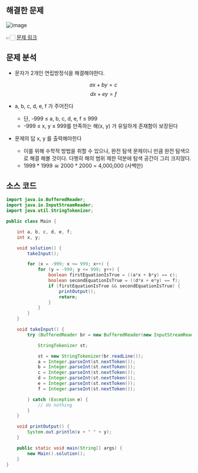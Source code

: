 ## 해결한 문제

![image](https://github.com/SeungYeop-Han/cotejunbi/assets/106862797/82dd6f2d-1482-4d41-9c6f-4c443cd79886)

👉🏻 [문제 링크](https://www.acmicpc.net/problem/19532)

## 문제 분석

- 문자가 2개인 연립방정식을 해결해야한다.
    
    $$
    ax + by = c
    $$
    $$
    dx + ey = f
    $$
    
- a, b, c, d, e, f 가 주어진다
    - 단, -999 ≤ a, b, c, d, e, f ≤ 999
    - -999 ≤ x, y ≤ 999를 만족하는 해(x, y) 가 유일하게 존재함이 보장된다
    
- 문제의 답 x, y 를 출력해야한다
    - 이를 위해 수학적 방법을 취할 수 있으나, 완전 탐색 문제이니 만큼 완전 탐색으로 해결 해볼 것이다. 다행히 해의 범위 제한 덕분에 탐색 공간이 그리 크지않다.
    - 1999 * 1999 ≅ 2000 * 2000 = 4,000,000 (사백만)

## 소스 코드

```java
import java.io.BufferedReader;
import java.io.InputStreamReader;
import java.util.StringTokenizer;

public class Main {

    int a, b, c, d, e, f;
    int x, y;

    void solution() {
        takeInput();

        for (x = -999; x <= 999; x++) {
            for (y = -999; y <= 999; y++) {
                boolean firstEquationIsTrue = ((a*x + b*y) == c);
                boolean secondEquationIsTrue = ((d*x + e*y) == f);
                if (firstEquationIsTrue && secondEquationIsTrue) {
                    printOutput();
                    return;
                }
            }
        }
    }

    void takeInput() {
        try (BufferedReader br = new BufferedReader(new InputStreamReader(System.in))) {

            StringTokenizer st;

            st = new StringTokenizer(br.readLine());
            a = Integer.parseInt(st.nextToken());
            b = Integer.parseInt(st.nextToken());
            c = Integer.parseInt(st.nextToken());
            d = Integer.parseInt(st.nextToken());
            e = Integer.parseInt(st.nextToken());
            f = Integer.parseInt(st.nextToken());

        } catch (Exception e) {
            // do nothing
        }
    }

    void printOutput() {
        System.out.println(x + " " + y);
    }

    public static void main(String[] args) {
        new Main().solution();
    }
}
```

